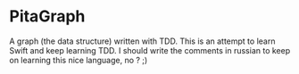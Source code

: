 PitaGraph
=========

A graph (the data structure) written with TDD. This is an attempt to learn Swift and keep learning TDD. I should write the comments in russian to keep on learning this nice language, no ? ;)